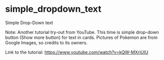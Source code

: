 # simple_dropdown_text
Simple Drop-Down text

Note: Another tutorial try-out from YouTube. This time is simple drop-down button (Show more button) for text in cards. 
Pictures of Pokemon are from Google Images, so credits to its owners.

Link to the tutorial: https://www.youtube.com/watch?v=kQW-MXriUIU

